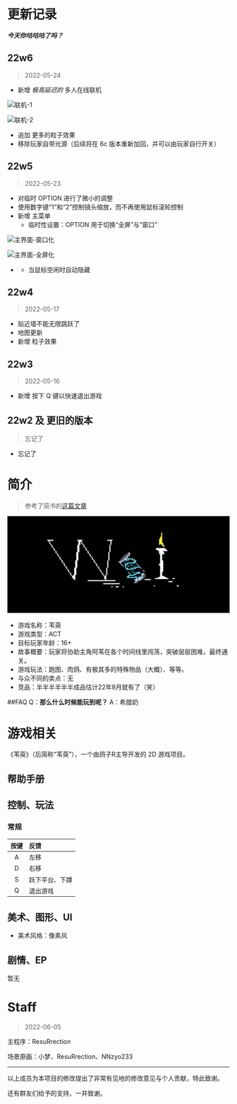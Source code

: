 # 更新记录

***今天你咕咕咕了吗？***

## 22w6

> 2022-05-24

- 新增 *极高延迟的* 多人在线联机

![联机-1](https://github.com/PCG0/Lhmgtb/tree/main/Assets/Images/联机-1.jpg)

![联机-2](https://github.com/PCG0/Lhmgtb/tree/main/Assets/Images/联机-2.jpg)

- 追加 更多的粒子效果
- 移除玩家自带光源（后续将在 6c 版本重新加回，并可以由玩家自行开关）

## 22w5

> 2022-05-23

- 对临时 OPTION 进行了微小的调整
- 使用数字键“1”和“2”控制镜头缩放，而不再使用鼠标滚轮控制
- 新增 主菜单
    - 临时性设置：OPTION 用于切换“全屏”与“窗口”

![主界面-窗口化](https://github.com/PCG0/Lhmgtb/tree/main/Assets/Images/主界面-窗口化.png)

![主界面-全屏化](https://github.com/PCG0/Lhmgtb/tree/main/Assets/Images/主界面-全屏化.png)

- - 当鼠标空闲时自动隐藏

## 22w4

> 2022-05-17

- 贴近墙不能无限跳跃了
- 地图更新
- 新增 粒子效果

## 22w3

> 2022-05-16

- 新增 按下 Q 键以快速退出游戏

## 22w2 及 更旧的版本

>  忘记了

- 忘记了



# 简介

> 参考了简书的[这篇文章](https://www.jianshu.com/p/5c222373e40f)

![Wei](https://github.com/PCG0/Lhmgtb/blob/main/Assets/Aseprite/Wei-02.png)

- 游戏名称：苇萸
- 游戏类型：ACT
- 目标玩家年龄：16+
- 故事概要：玩家将协助主角阿苇在各个时间线里闯荡，突破层层困难，最终通关。
- 游戏玩法：跑图、肉鸽、有极其多的特殊物品（大概）、等等。
- 与众不同的卖点：无
- 竞品：半半半半半半成品估计22年8月就有了（笑）

##FAQ
Q：**那么什么时候能玩到呢？**
A：希腊奶


# 游戏相关

《苇萸》（后简称“苇萸”），一个由鸽子R主导开发的 2D 游戏项目。

## 帮助手册

## 控制、玩法

### 常规

|按键|反馈|
|:---:|:----|
|A|左移|
|D|右移|
|S|跃下平台、下蹲|
|Q|退出游戏|

### 

## 美术、图形、UI

- 美术风格：像素风

## 剧情、EP

暂无


# Staff

> 2022-06-05

主程序：ResuRrection

场景原画：小梦、ResuRrection、NNzyo233

****

以上成员为本项目的修改提出了非常有见地的修改意见与个人贡献，特此致谢。

还有群友们给予的支持，一并致谢。